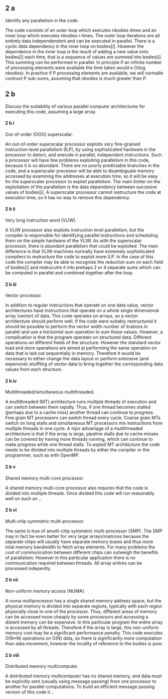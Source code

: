 ## 2 a
Identify any parallelism in the code.

The code consists of an outer loop which executes nbodies times and an inner loop which executes nbodies-i times. The outer loop iterations are all entirely data independendent and can be executed in parallel. There is a cyclic data dependency in the inner loop on bodies[i]. However the dependence in the inner loop is the result of adding a new value onto bodies[i] each time, that is a sequence of values are summed into bodies[i]. This summing can be performed in parallel. In principle if an infinite number of processing elements were available the time taken would e O(log nbodies). In practice if P processing elements are available, we will normalle contruct P sub-sums, assuming that nbodies is much greater than P.

## 2 b
Discuss the suitability of various parallel computer architectures for executing this code, assuming a large array.

#### 2 b i
Out-of-order (OOO) superscalar.

An out-of-order superscalar processor exploits very fine-grained instruction-level parallelism (ILP), by using sophisticated hardware in the processor to detect, and execute in parallel, independent instructions. Such a processor will have few problems exploiting parallelism in this code, because it is so abundant. There are no poorly predictable branches in the code, and a superscalar processor will be able to disambiguate memory accessed by examining the addresses at execution time, so it will be easy for the superscaler processor to exploit parallelism. The main limiter on the exploitation of the parallelism is the data dependency between succesive values of bodies[i]. A superscalar processor cannot restructure the code at execution time, so it has no way to remove this dependency.

#### 2 b ii
Very long instruction word (VLIW).

A VLIW processor also exploits instruction level parallelism, but the compiler is responsible for identifying parallel instructions and scheduling them on the simple hardware of the VLIW. As with the superscalar processor, there is abundant parallelism that could be exploited. The main difference is that VLIW machines normally have extremely sophisticated compilers to restructure the code to exploit more ILP. In the case of this code the compiler may be able to recognize the reduction sum on each field of bodies[i] and restrucutre it into prehaps 2 or 4 separate sums which can be computed in parallel and combined together after the loop.

#### 2 b iii
Vector processor.

In addition to regular instructions that operate on one data value, vector architectures have instructions that operate on a whole single dimensional array (vector) of data. This code operates on arrays, so a vector architecture should perform well. If the code were suitably restructured it should be possible to perform the vector width number of itrations in parallel and use a horizontal sum operation to sum these values. However, a complication is that the program operates on structured data. Different operations on different fields of the structure. However the standard vector load and store operations are aimed at performing the same operation on data that is laid out sequentially in memory. Therefore it wuold be necessary to either change the data layout or perform extensive (and expensive) shuffling of vector data to bring together the corresponding data values from each structure.

#### 2 b iv
Multithreaded/simultaneous multithreaded.

A multithreaded (MT) architecture runs multiple threads of execution and can switch between them rapidly. Thus, if one thread becomes stalled (perhaps due to a cache miss) another thread can continue to progress. Fine grain MT processors can switch thread every cycle. Coarse grain MTs switch on long stalls and simultaneous MT processors mix instructions from multiple threads in one cycle. A mjor advantage of a multithreaded architecture is that if the array is large, pipeline stalls due to cache misses can be covered by having more threads running, which can continue to make progress while one thread stalls. To exploit MT architecture the code needs to be divided into multiple threads by either the compiler or the programmer, such as with OpenMP.

#### 2 b v
Shared memory multi-core processor.

A shared memory multi-core processor also requires that the code is divided into multiple threads. Once divided this code will run reasonably well on such an...

#### 2 b vi
Multi-chip symmetric multi-processor.

The same is true of amulti-chip symmetric multi-processor (SMP). The SMP may in fact be even better for very large arrays/matrices because the separate chips will usually have separate memory buses and thus more total memory bandwidth to fetch array elements. For many problems the cost of communication between different chips can outweigh the benefits of parallelism. However in this particular application there is no communication required between threads. All array entires can be processed indepently.

#### 2 b vii
Non-uniform memory access (NUMA).

A numa multiprocessor has a single shared memory address space, but the physical memory is divided into separate regions, typically with each region physically close to one of the processor. Thus, different areas of memory can be accessed more cheaply by some processors and accessing a distant memory can be expensive. In this particular program the entire array is accessed by all threads. Therefore if the array is large, this non-uniform memory cost may be a significant performance penalty. This code executes O(N*N) operations on O(N) data, so there is significantly more computation than data movement, however the locality of reference to the bodies is poor.

#### 2 b viii
Distributed memory multicomputer.

A distributed memory multicomputer has no shared memory, and data must be explicitly sent (usually using message passing) from one processor to another for parallel computations. To build an efficient message passing version of this code it...
